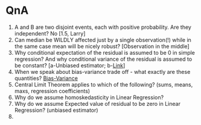 # QnA

1. A and B are two disjoint events, each with positive probability. Are they independent? No [1.5, Larry]
2. Can median be WILDLY affected just by a single observation(!) while in the same case mean will be nicely robust? [Observation in the middle]
3. Why conditional expectation of the residual is assumed to be 0 in simple regression? And why conditional variance of the residual is assumed to be constant? [a-Unbiased estimator; b-[Link](https://www3.wabash.edu/econometrics/EconometricsBook/chap19.htm#:~:text=Heteroskedasticity%20has%20serious%20consequences%20for,estimator%20is%20no%20longer%20BLUE.)]
4. When we speak about bias-variance trade off - what exactly are these quantities? [Bias-Variance](https://www.youtube.com/watch?v=EuBBz3bI-aA)
5. Central Limit Theorem applies to which of the following? (sums, means, maxs, regression coefficients)
6. Why do we assume homoskedasticity in Linear Regression?
7. Why do we assume Expected value of residual to be zero in Linear Regression? (unbiased estimator)
8. 